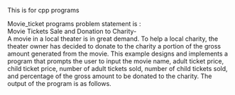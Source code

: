 This is for cpp programs 



Movie_ticket programs problem statement is :  
Movie Tickets Sale and Donation to Charity-  
A movie in a local theater is in great demand. To help a local charity, the theater
owner has decided to donate to the charity a portion of the gross amount generated
from the movie. This example designs and implements a program that prompts the
user to input the movie name, adult ticket price, child ticket price, number of adult
tickets sold, number of child tickets sold, and percentage of the gross amount to be
donated to the charity. The output of the program is as follows.
